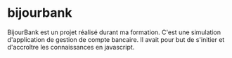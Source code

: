 # bijourbank

BijourBank est un projet réalisé durant ma formation. C'est une simulation d'application de gestion de compte bancaire.
Il avait pour but de s'initier et d'accroître les connaissances en javascript.
